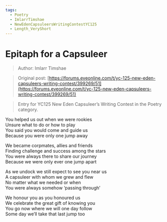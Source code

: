 ```yaml
---
tags:
  - Poetry
  - ImlarrTimshae
  - NewEdenCapsuleersWritingContestYC125
  - Length_VeryShort
---
```


# Epitaph for a Capsuleer

> Author: Imlarr Timshae

> Original post: [https://forums.eveonline.com/t/yc-125-new-eden-capsuleers-writing-contest/399269/51](https://forums.eveonline.com/t/yc-125-new-eden-capsuleers-writing-contest/399269/51)

> Entry for YC125 New Eden Capsuleer’s Writing Contest in the Poetry category.


You helped us out when we were rookies<br>
Unsure what to do or how to play<br>
You said you would come and guide us<br>
Because you were only one jump away

We became corpmates, allies and friends<br>
Finding challenge and success among the stars<br>
You were always there to share our journey<br>
Because we were only ever one jump apart

As we undock we still expect to see you near us<br>
A capsuleer with whom we grew and flew<br>
No matter what we needed or when<br>
You were always somehow ‘passing through’

We honour you as you honoured us<br>
We celebrate the great gift of knowing you<br>
You go now where we will one day follow<br>
Some day we’ll take that last jump too